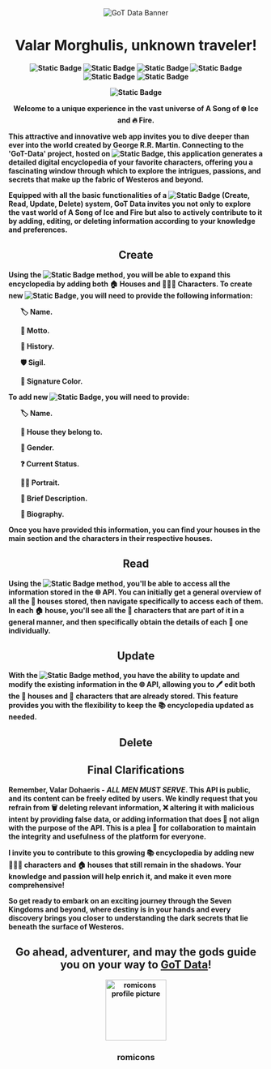 <div align="center">

<img src="" alt="GoT Data Banner"> 
  
</div>

<h1 align="center"><b>Valar Morghulis, unknown traveler!</h1>

<div align="center">
  
![Static Badge](https://img.shields.io/badge/HTML5-%23123142)
![Static Badge](https://img.shields.io/badge/Sass-%23e9f0c9)
![Static Badge](https://img.shields.io/badge/Javascript-%2320130a)
![Static Badge](https://img.shields.io/badge/API%20REST-%23f0f5e1)
![Static Badge](https://img.shields.io/badge/Responsive%20Design-%23142026)
![Static Badge](https://img.shields.io/badge/Accesibility-%23123142)


![Static Badge](https://img.shields.io/badge/STATUS-FINISHED-green)

</div>

<p align="center"> Welcome to a unique experience in the vast universe of A Song of ❄️ Ice and 🔥 Fire.</p>

<p>This attractive and innovative web app invites you to dive deeper than ever into the world created by George R.R. Martin. Connecting to the 'GoT-Data' project, hosted on <img alt="Static Badge" src="https://img.shields.io/badge/Mockapi-%233b657a">, this application generates a detailed digital encyclopedia of your favorite characters, offering you a fascinating window through which to explore the intrigues, passions, and secrets that make up the fabric of Westeros and beyond. </p>

<p>Equipped with all the basic functionalities of a <img alt="Static Badge" src="https://img.shields.io/badge/CRUD-%233b657a"> (Create, Read, Update, Delete) system, GoT Data invites you not only to explore the vast world of A Song of Ice and Fire but also to actively contribute to it by adding, editing, or deleting information according to your knowledge and preferences.</p>

<h2 align="center">Create</h2>

<p>Using the <img alt="Static Badge" src="https://img.shields.io/badge/POST-%233b657a"> method, you will be able to expand this encyclopedia by adding both 🏠 Houses and 🧑‍🤝‍🧑 Characters. To create new <img alt="Static Badge" src="https://img.shields.io/badge/Houses-%23f0f5e1">, you will need to provide the following information: </p>

<ul>
  
🏷️ Name.

📃 Motto.

📜 History.

🛡️ Sigil.

🎨 Signature Color.
  
</ul>

<p>To add new <img alt="Static Badge" src="https://img.shields.io/badge/Characters-%2320130a">, you will need to provide:</p>

<ul>
  
🏷️ Name.

🏡 House they belong to.

👤 Gender.

❓ Current Status.

👨‍🎨 Portrait.

📝 Brief Description.

📜 Biography.
  
</ul>
 
<p>Once you have provided this information, you can find your houses in the main section and the characters in their respective houses.</p>

<h2 align="center">Read</h2>

<p>Using the <img alt="Static Badge" src="https://img.shields.io/badge/GET-%233b657a"> method, you'll be able to access all the information stored in the 🌐 API. You can initially get a general overview of all the 🏰 houses stored, then navigate specifically to access each of them. In each 🏠 house, you'll see all the 👥 characters that are part of it in a general manner, and then specifically obtain the details of each 👤 one individually.</p>

<h2 align="center">Update</h2>

<p>With the <img alt="Static Badge" src="https://img.shields.io/badge/POST-%233b657a"> method, you have the ability to update and modify the existing information in the 🌐 API, allowing you to 🖊️ edit both the 🏰 houses and 👥 characters that are already stored. This feature provides you with the flexibility to keep the 📚 encyclopedia updated as needed.</p>

<h2 align="center">Delete</h2>

<h2 align="center">Final Clarifications</h2>

<p>Remember, Valar Dohaeris - <i>ALL MEN MUST SERVE</i>. This API is public, and its content can be freely edited by users. We kindly request that you refrain from 🗑️ deleting relevant information, ❌ altering it with malicious intent by providing false data, or adding information that does 🚫 not align with the purpose of the API. This is a plea 🙏 for collaboration to maintain the integrity and usefulness of the platform for everyone.
</p>
<p>I invite you to contribute to this growing 📚 encyclopedia by adding new 🧑‍🤝‍🧑 characters and 🏠 houses that still remain in the shadows. Your knowledge and passion will help enrich it, and make it even more comprehensive!</p>


<p>So get ready to embark on an exciting journey through the Seven Kingdoms and beyond, where destiny is in your hands and every discovery brings you closer to understanding the dark secrets that lie beneath the surface of Westeros.</p>

<h2 align="center"> Go ahead, adventurer, and may the gods guide you on your way to <a href="https://romicons.github.io/GoT-Data/">GoT Data</a>!
</h2>

<div align="center">

<img src="https://i.imgur.com/9kfXeAJ.png" width=120px alt="romicons profile picture">

</div>


<h3 align="center">romicons</h3>
